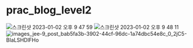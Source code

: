 # prac_blog_level2
![스크린샷 2023-01-02 오후 9 47 59](https://user-images.githubusercontent.com/22368351/210233400-f1e456df-3b15-4f93-bd2a-8599c42d70c6.png)
![스크린샷 2023-01-02 오후 9 48 11](https://user-images.githubusercontent.com/22368351/210233430-7d8dee06-60b8-4400-847c-c3c928001a59.png)
![images_jee-9_post_bab5fa3b-3902-44cf-96dc-1a74dbc54e8c_0_2jC5-BIaLSHDlFHo](https://user-images.githubusercontent.com/22368351/211571977-47f654b7-89e9-47e7-8add-3d1b4e5bdcda.png)
